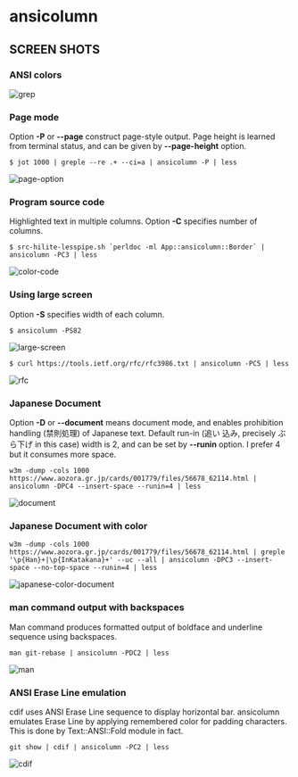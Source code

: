 # ansicolumn

## SCREEN SHOTS

### ANSI colors

![grep](https://raw.githubusercontent.com/kaz-utashiro/App-ansicolumn/master/images/ac-grep.png)

### Page mode

Option **-P** or **--page** construct page-style output.  Page height
is learned from terminal status, and can be given by **--page-height**
option.

```
$ jot 1000 | greple --re .+ --ci=a | ansicolumn -P | less
```

![page-option](https://raw.githubusercontent.com/kaz-utashiro/App-ansicolumn/master/images/ac-page-option.png)

### Program source code

Highlighted text in multiple columns.  Option **-C** specifies number
of columns.

```
$ src-hilite-lesspipe.sh `perldoc -ml App::ansicolumn::Border` | ansicolumn -PC3 | less
```

![color-code](https://raw.githubusercontent.com/kaz-utashiro/App-ansicolumn/master/images/ac-color-code.png)

### Using large screen

Option **-S** specifies width of each column.

```
$ ansicolumn -PS82
```

![large-screen](https://raw.githubusercontent.com/kaz-utashiro/App-ansicolumn/master/images/ac-large-screen.png)

```
$ curl https://tools.ietf.org/rfc/rfc3986.txt | ansicolumn -PC5 | less

```

![rfc](https://raw.githubusercontent.com/kaz-utashiro/App-ansicolumn/master/images/ac-rfc.png)

### Japanese Document

Option **-D** or **--document** means document mode, and enables
prohibition handling (禁則処理) of Japanese text.  Default run-in (追い
込み, precisely ぶら下げ in this case) width is 2, and can be set by
**--runin** option.  I prefer 4 but it consumes more space.

```
w3m -dump -cols 1000 https://www.aozora.gr.jp/cards/001779/files/56678_62114.html | ansicolumn -DPC4 --insert-space --runin=4 | less
```

![document](https://raw.githubusercontent.com/kaz-utashiro/App-ansicolumn/master/images/ac-japanese-document.png)

### Japanese Document with color

```
w3m -dump -cols 1000 https://www.aozora.gr.jp/cards/001779/files/56678_62114.html | greple '\p{Han}+|\p{InKatakana}+' --uc --all | ansicolumn -DPC3 --insert-space --no-top-space --runin=4 | less
```

![japanese-color-document](https://raw.githubusercontent.com/kaz-utashiro/App-ansicolumn/master/images/ac-japanese-color-document.png)

### man command output with backspaces

Man command produces formatted output of boldface and underline
sequence using backspaces.

```
man git-rebase | ansicolumn -PDC2 | less
```

![man](https://raw.githubusercontent.com/kaz-utashiro/App-ansicolumn/master/images/ac-man.png)

### ANSI Erase Line emulation

cdif uses ANSI Erase Line sequence to display horizontal bar.
ansicolumn emulates Erase Line by applying remembered color for
padding characters.  This is done by Text::ANSI::Fold module in fact.

```
git show | cdif | ansicolumn -PC2 | less
```

![cdif](https://raw.githubusercontent.com/kaz-utashiro/App-ansicolumn/master/images/ac-cdif.png)

